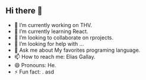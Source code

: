 ## Hi there 👋

- 🔭 I’m currently working on THV.
- 🌱 I’m currently learning React.
- 👯 I’m looking to collaborate on rprojects.
- 🤔 I’m looking for help with ...
- 💬 Ask me about My favorites programing language.
- 📫 How to reach me: Elias Gallay.
- 😄 Pronouns: He.
- ⚡ Fun fact: .
asd
